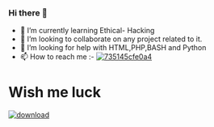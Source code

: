 ### Hi there 👋


- 🌱 I’m currently learning Ethical- Hacking
- 👯 I’m looking to collaborate on any project related to it.
- 🤔 I’m looking for help with HTML,PHP,BASH and Python
- 📫 How to reach me :-
                       [![735145cfe0a4](https://user-images.githubusercontent.com/81870774/130314601-0c8cebfa-075f-4504-add4-687f00f3b1c9.png)](https://www.instagram.com/ashterix.pvt/)


# Wish me luck
[![download](https://user-images.githubusercontent.com/81870774/126653012-c4b3089f-9e4a-4d4f-b545-67e3bfa79c50.png)](https://www.buymeacoffee.com/anonymous24x7)

